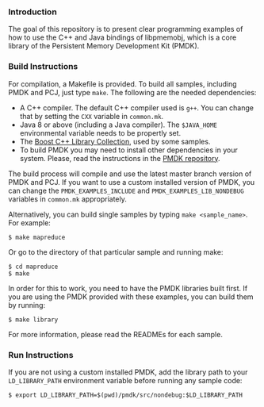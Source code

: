 ### Introduction

The goal of this repository is to present clear programming examples of how to
use the C++ and Java bindings of libpmemobj, which is a core library of the
Persistent Memory Development Kit (PMDK).

### Build Instructions

For compilation, a Makefile is provided.  To build all samples, including PMDK 
and PCJ, just type `make`. The following are the needed dependencies:

 - A C++ compiler. The default C++ compiler used is `g++`. You can change that
   by setting the `CXX` variable in `common.mk`.
 - Java 8 or above (including a Java compiler). The `$JAVA_HOME` environmental
   variable needs to be propertly set.
 - The [Boost C++ Library Collection](http://boost.org), used by some samples.
 - To build PMDK you may need to install other dependencies in your system.
   Please, read the instructions in the 
   [PMDK repository](https://github.com/pmem/pmdk).

The build process will compile and use the latest master branch version of
PMDK and PCJ. If you want to use a custom installed version of PMDK, you can 
change the `PMDK_EXAMPLES_INCLUDE` and `PMDK_EXAMPLES_LIB_NONDEBUG` variables 
in `common.mk` appropriately.

Alternatively, you can build single samples by typing `make <sample_name>`. For
example: 

	$ make mapreduce 

Or go to the directory of that particular sample and running make:

	$ cd mapreduce
	$ make

In order for this to work, you need to have the PMDK libraries built first.
If you are using the PMDK provided with these examples, you can build them
by running:

	$ make library

For more information, please read the READMEs for each sample.

### Run Instructions

If you are not using a custom installed PMDK, add the library path to your 
`LD_LIBRARY_PATH` environment variable before running any sample code:

	$ export LD_LIBRARY_PATH=$(pwd)/pmdk/src/nondebug:$LD_LIBRARY_PATH

